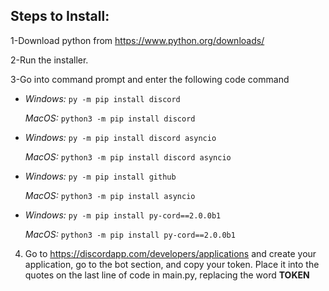 
## Steps to Install:

1-Download python from https://www.python.org/downloads/

2-Run the installer.

3-Go into command prompt and enter the following code command

* *Windows:* ```py -m pip install discord```
 
  *MacOS:* ```python3 -m pip install discord```

* *Windows:* `py -m pip install discord asyncio`

   *MacOS:* `python3 -m pip install discord asyncio`
   
* *Windows:* `py -m pip install github`

   *MacOS:* `python3 -m pip install asyncio`  
   
* *Windows:* `py -m pip install py-cord==2.0.0b1`

   *MacOS:* `python3 -m pip install py-cord==2.0.0b1`    
   
   
4. Go to https://discordapp.com/developers/applications and create your application, go to the bot section, and copy your token. Place it into the quotes on the last line of code in main.py, replacing the word **TOKEN**   

